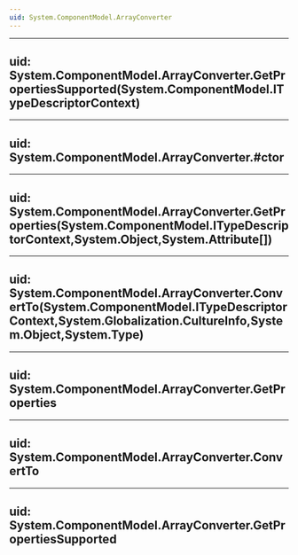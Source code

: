 ```yaml
---
uid: System.ComponentModel.ArrayConverter
---
```


---
uid: System.ComponentModel.ArrayConverter.GetPropertiesSupported(System.ComponentModel.ITypeDescriptorContext)
---

---
uid: System.ComponentModel.ArrayConverter.#ctor
---

---
uid: System.ComponentModel.ArrayConverter.GetProperties(System.ComponentModel.ITypeDescriptorContext,System.Object,System.Attribute[])
---

---
uid: System.ComponentModel.ArrayConverter.ConvertTo(System.ComponentModel.ITypeDescriptorContext,System.Globalization.CultureInfo,System.Object,System.Type)
---

---
uid: System.ComponentModel.ArrayConverter.GetProperties
---

---
uid: System.ComponentModel.ArrayConverter.ConvertTo
---

---
uid: System.ComponentModel.ArrayConverter.GetPropertiesSupported
---
